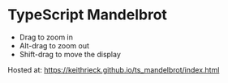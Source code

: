 # TypeScript Mandelbrot

* Drag to zoom in
* Alt-drag to zoom out
* Shift-drag to move the display

Hosted at: https://keithrieck.github.io/ts_mandelbrot/index.html
